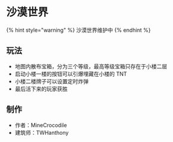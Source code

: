 # 沙漠世界

{% hint style="warning" %}
沙漠世界维护中
{% endhint %}

## 玩法

* 地图内散布宝箱，分为三个等级，最高等级宝箱只存在于小楼二层
* 启动小楼一楼的按钮可以引爆埋藏在小楼的 TNT
* 小楼二楼牌子可以设置定时炸弹
* 最后活下来的玩家获胜

## 制作

* 作者：MineCrocodile
* 建筑师：TWHanthony

